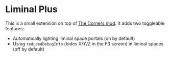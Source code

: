 # Liminal Plus

This is a small extension on top of [The Corners mod](https://modrinth.com/mod/the-corners). It adds two toggleable features:

+ Automatically lighting liminal space portals (on by default)
+ Using `reducedDebugInfo` (hides X/Y/Z in the F3 screen) in liminal spaces (off by default)
